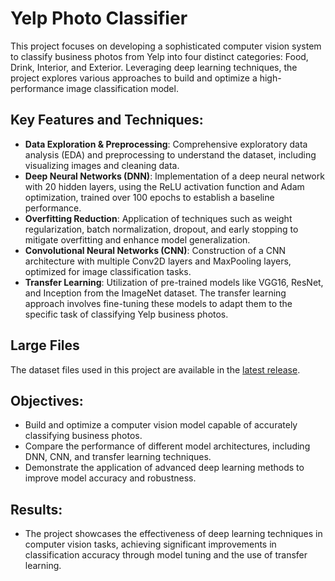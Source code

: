 # Yelp Photo Classifier
This project focuses on developing a sophisticated computer vision system to classify business photos from Yelp into four distinct categories: Food, Drink, Interior, and Exterior. Leveraging deep learning techniques, the project explores various approaches to build and optimize a high-performance image classification model.

## Key Features and Techniques:
- **Data Exploration & Preprocessing**: Comprehensive exploratory data analysis (EDA) and preprocessing to understand the dataset, including visualizing images and cleaning data.
- **Deep Neural Networks (DNN)**: Implementation of a deep neural network with 20 hidden layers, using the ReLU activation function and Adam optimization, trained over 100 epochs to establish a baseline performance.
- **Overfitting Reduction**: Application of techniques such as weight regularization, batch normalization, dropout, and early stopping to mitigate overfitting and enhance model generalization.
- **Convolutional Neural Networks (CNN)**: Construction of a CNN architecture with multiple Conv2D layers and MaxPooling layers, optimized for image classification tasks.
- **Transfer Learning**: Utilization of pre-trained models like VGG16, ResNet, and Inception from the ImageNet dataset. The transfer learning approach involves fine-tuning these models to adapt them to the specific task of classifying Yelp business photos.

## Large Files

The dataset files used in this project are available in the [latest release](https://github.com/fabrizi0rigodanz0/Yelp_Photo_Classifier/releases/tag/v1.0).


## Objectives:
- Build and optimize a computer vision model capable of accurately classifying business photos.
- Compare the performance of different model architectures, including DNN, CNN, and transfer learning techniques.
- Demonstrate the application of advanced deep learning methods to improve model accuracy and robustness.

## Results:
- The project showcases the effectiveness of deep learning techniques in computer vision tasks, achieving significant improvements in classification accuracy through model tuning and the use of transfer learning.
